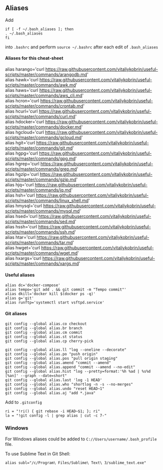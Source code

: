 ## Aliases

Add

```
if [ -f ~/.bash_aliases ]; then
. ~/.bash_aliases
fi
```

into `.bashrc` and perform `source ~/.bashrc` after each edit of `.bash_aliases`

#### Aliases for this cheat-sheet
alias harango='curl https://raw.githubusercontent.com/vitaliykobrin/useful-scripts/master/commands/arangodb.md'  
alias hawk='curl https://raw.githubusercontent.com/vitaliykobrin/useful-scripts/master/commands/awk.md'  
alias haws='curl https://raw.githubusercontent.com/vitaliykobrin/useful-scripts/master/commands/aws_cli.md'  
alias hcron='curl https://raw.githubusercontent.com/vitaliykobrin/useful-scripts/master/commands/crontab.md'  
alias hcurl='curl https://raw.githubusercontent.com/vitaliykobrin/useful-scripts/master/commands/curl.md'  
alias hdocker='curl https://raw.githubusercontent.com/vitaliykobrin/useful-scripts/master/commands/docker.md'  
alias hgcloud='curl https://raw.githubusercontent.com/vitaliykobrin/useful-scripts/master/commands/gcloud.md'  
alias hgit='curl https://raw.githubusercontent.com/vitaliykobrin/useful-scripts/master/commands/git.md'  
alias hgpg='curl https://raw.githubusercontent.com/vitaliykobrin/useful-scripts/master/commands/gpg.md'  
alias hgrep='curl https://raw.githubusercontent.com/vitaliykobrin/useful-scripts/master/commands/grep.md'  
alias hgzip='curl https://raw.githubusercontent.com/vitaliykobrin/useful-scripts/master/commands/gzip.md'  
alias hjq='curl https://raw.githubusercontent.com/vitaliykobrin/useful-scripts/master/commands/jq.md'  
alias hsh='curl https://raw.githubusercontent.com/vitaliykobrin/useful-scripts/master/commands/linux_shell.md'  
alias hmysql='curl https://raw.githubusercontent.com/vitaliykobrin/useful-scripts/master/commands/mysql.md'  
alias hsed='curl https://raw.githubusercontent.com/vitaliykobrin/useful-scripts/master/commands/sed.md'  
alias hssh='curl https://raw.githubusercontent.com/vitaliykobrin/useful-scripts/master/commands/ssh.md'  
alias htar='curl https://raw.githubusercontent.com/vitaliykobrin/useful-scripts/master/commands/tar.md'  
alias hwget='curl https://raw.githubusercontent.com/vitaliykobrin/useful-scripts/master/commands/wget.md'  
alias hxargs='curl https://raw.githubusercontent.com/vitaliykobrin/useful-scripts/master/commands/xargs.md'  


#### Useful aliases

```
alias dc='docker-compose'
alias tempo='git add . && git commit -m "Tempo commit"'  
alias dkill='docker kill $(docker ps -q)'
alias g='git'
alias runftp='systemctl start vsftpd.service'
```


#### Git aliases
```
git config --global alias.co checkout  
git config --global alias.br branch  
git config --global alias.cm commit  
git config --global alias.st status  
git config --global alias.cp cherry-pick  
  
git config --global alias.ll "log --oneline --decorate" 
git config --global alias.po "push origin"  
git config --global alias.pos "pull origin staging"  
git config --global alias.amend "commit --amend"  
git config --global alias.append "commit --amend --no-edit"  
git config --global alias.hist "log --pretty=format:'%h %ad | %s%d [%an]' --graph --date=short"  
git config --global alias.last 'log -1 HEAD'  
git config --global alias.who "shortlog -n -s --no-merges"  
git config --global alias.undo "reset HEAD~1"  
git config --global alias.aj "add *.java"
```  
Add to `.gitconfig`  
```
ri = "!ri() { git rebase -i HEAD~$1; }; ri"  
la = "!git config -l | grep alias | cut -c 7-"  
```

### Windows
For Windows aliases could be added to `C://Users/username/.bash_profile` file.

To use Sublime Text in Git Shell:
```
alias subl="/c/Program\ Files/Sublime\ Text\ 3/sublime_text.exe"
```
